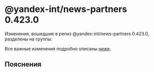 # @yandex-int/news-partners 0.423.0

<!-- ЧЕЛОВЕЧЕСКОЕ ВСТУПЛЕНИЕ -->

Изменения, вошедшие в релиз @yandex-int/news-partners 0.423.0, разделены на группы:

Все важные изменения подробно описаны [ниже](#Пояснения).

## Пояснения


